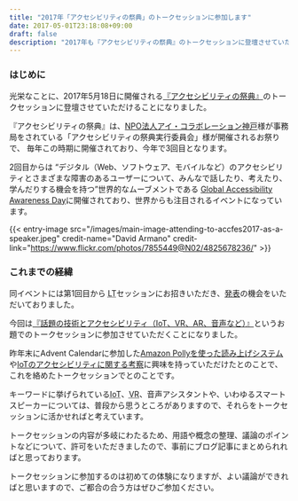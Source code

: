 ```yaml
---
title: "2017年「アクセシビリティの祭典」のトークセッションに参加します"
date: 2017-05-01T23:18:08+09:00
draft: false
description: "2017年も『アクセシビリティの祭典』のトークセッションに登壇させていただけることになりました。"
---
```


### はじめに

光栄なことに、2017年5月18日に開催される[『アクセシビリティの祭典』](http://accfes.com/)のトークセッションに登壇させていただけることになりました。

『アクセシビリティの祭典』は、[NPO法人アイ・コラボレーション神戸](http://ickobe.jp/)様が事務局をされている「アクセシビリティの祭典実行委員会」様が開催されるお祭りで、 毎年この時期に開催されており、今年で3回目となります。

2回目からは
<q cite="http://globalaccessibilityawarenessday.org/gaadjp.html">デジタル（Web、ソフトウェア、モバイルなど）のアクセシビリティとさまざまな障害のあるユーザーについて、みんなで話したり、考えたり、学んだりする機会を持つ</q>世界的なムーブメントである
[Global Accessibility
Awareness Day](http://globalaccessibilityawarenessday.org/)に開催されており、世界からも注目されるイベントになっています。

{{< entry-image src="/images/main-image-attending-to-accfes2017-as-a-speaker.jpeg" credit-name="David Armano" credit-link="https://www.flickr.com/photos/7855449@N02/4825678236/" >}}
<!--more-->
### これまでの経緯

同イベントには第1回目から
<abbr title="Lightning Talks">LT</abbr>セッションにお招きいただき、[発表](http://accfes.com/2016/seminar_page09.html)の機会をいただいておりました。

今回は[『話題の技術とアクセシビリティ（IoT、VR、AR、音声など）』](http://accfes.com/seminar_page07.html)というお題でのトークセッションに参加させていただくことになりました。

昨年末にAdvent Calendarに参加した[Amazon Pollyを使った読み上げシステム](/ja/web-accessibility/building-websites-reciting-system-with-amazon-polly-and-amazon-cognito/)や[IoTのアクセシビリティに関する考察](/ja/accessibility/thinking-about-accssibility-of-iot-systems/)に興味を持っていただけたとのことで、これを絡めたトークセッションでとのことです。

キーワードに挙げられている<abbr title="Internet of Things">IoT</abbr>、<abbr title="Virtual Reality">VR</abbr>、音声アシスタントや、いわゆるスマートスピーカーについては、普段から思うところがありますので、それらをトークセッションに活かせればと考えています。

トークセッションの内容が多岐にわたるため、用語や概念の整理、議論のポイントなどについて、許可をいただきましたので、事前にブログ記事にまとめられればと思っております。

トークセッションに参加するのは初めての体験になりますが、よい議論ができればと思いますので、ご都合の合う方はぜひご参加ください。
